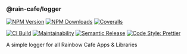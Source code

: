 ### @rain-cafe/logger

[![NPM Version][npm-version-image]][npm-url]
[![NPM Downloads][npm-downloads-image]][npm-url]
[![Coveralls][coveralls-image]][coveralls-url]

[![CI Build][github-actions-image]][github-actions-url]
[![Maintainability][maintainability-image]][maintainability-url]
[![Semantic Release][semantic-release-image]][semantic-release-url]
[![Code Style: Prettier][code-style-image]][code-style-url]

A simple logger for all Rainbow Cafe Apps & Libraries

[npm-version-image]: https://img.shields.io/npm/v/@rain-cafe/logger.svg
[npm-downloads-image]: https://img.shields.io/npm/dm/@rain-cafe/logger.svg
[npm-url]: https://npmjs.org/package/@rain-cafe/logger
[github-actions-image]: https://img.shields.io/github/actions/workflow/status/rain-cafe/logger/ci.yml?event=push
[github-actions-url]: https://github.com/rain-cafe/logger/actions/workflows/ci.yml?query=branch%3Amain
[coveralls-image]: https://img.shields.io/coveralls/rain-cafe/logger.svg
[coveralls-url]: https://coveralls.io/github/rain-cafe/logger?branch=main
[code-style-image]: https://img.shields.io/badge/code%20style-prettier-ff69b4.svg
[code-style-url]: https://prettier.io
[maintainability-image]: https://img.shields.io/codeclimate/maintainability/rain-cafe/refreshly
[maintainability-url]: https://codeclimate.com/github/rain-cafe/refreshly/maintainability
[semantic-release-url]: https://github.com/semantic-release/semantic-release
[semantic-release-image]: https://img.shields.io/badge/%F0%9F%93%A6%F0%9F%9A%80-semantic--release-e10079
